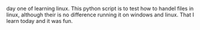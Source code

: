 day one of learning linux. 
This python script is to test how to handel files in linux, although their is no difference running it on windows and linux. 
That I learn today and it was fun.
